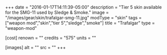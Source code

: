 +++
date = "2016-01-17T14:11:39-05:00"
description = "Tier 5 skin available for the SMG-11 used by Sledge & Smoke."
image = "/images/gear/skin/trafalgar-smg-11.jpg"
modType = "skin"
tags = ["weapon mod","skin","tier 5","sledge","smoke"]
title = "Trafalgar"
type = "weapon-mod"

[cost]
  renown = ""
  credits = "575"
  units = ""

[images]
  alt = ""
  src = ""
+++
